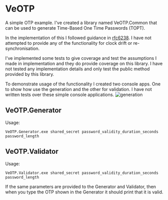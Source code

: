# VeOTP

A simple OTP example. I've created a library named VeOTP.Common that can be used to generate Time-Based One Time Passwords (TOPT).

In the implementation of this I followed guidance in [rfc6238](https://tools.ietf.org/html/rfc6238). 
I have not attempted to provide any of the functionality for clock drift or re-synchronisation.

I've implemented some tests to give coverage and test the assumptions I made in implementation and they do provide coverage on this library. I have not tested any implementation details and only test the public method provided by this library.

To demonstrate usage of the functionality I created two console apps. One to show how use the generation and the other for validation. I have not written tests over these simple console applications.
![generation](http://i.imgur.com/h0i8dEG.png)

## VeOTP.Generator
Usage: 
```
VeOTP.Generator.exe shared_secret password_validity_duration_seconds password_length
```
## VeOTP.Validator
Usage: 
```
VeOTP.Validator.exe shared_secret password_validity_duration_seconds password_length
```

If the same parameters are provided to the Generator and Validator, then when you type the OTP shown in the Generator it should print that it is valid. 
